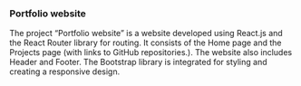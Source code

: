 ### Portfolio website
The project “Portfolio website” is a website developed using React.js and the React Router library for routing. It consists of the Home page and the Projects page (with links to GitHub repositories.). The website also includes Header and Footer. The Bootstrap library is integrated for styling and creating a responsive design.